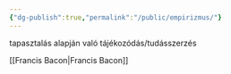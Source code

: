 ```yaml
---
{"dg-publish":true,"permalink":"/public/empirizmus/"}
---
```


tapasztalás alapján való tájékozódás/tudásszerzés

[[Francis Bacon\|Francis Bacon]]
